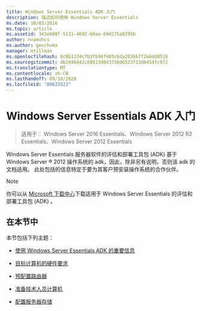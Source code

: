 ```yaml
---
title: Windows Server Essentials ADK 入门
description: 描述如何使用 Windows Server Essentials
ms.date: 10/03/2016
ms.topic: article
ms.assetid: 343e600f-5131-4692-b8aa-69d275a8295b
author: nnamuhcs
ms.author: geschuma
manager: mtillman
ms.openlocfilehash: 8c8b1334c7b3fb98f485c6da2836b7f2e6dd8516
ms.sourcegitcommit: db2d46842c68813d043738d6523f13d8454fc972
ms.translationtype: MT
ms.contentlocale: zh-CN
ms.lasthandoff: 09/10/2020
ms.locfileid: "89623522"
---
```

# <a name="getting-started-with-the-windows-server-essentials-adk"></a>Windows Server Essentials ADK 入门

>适用于： Windows Server 2016 Essentials、Windows Server 2012 R2 Essentials、Windows Server 2012 Essentials

Windows Server Essentials 服务器软件的评估和部署工具包 (ADK) 基于 Windows Server &reg; 2012 操作系统的 adk，因此，除非另有说明，否则该 adk 的文档适用。 此处包括的信息特定于要为其客户预安装操作系统的合作伙伴。

> [!NOTE]
>  你可以从 [Microsoft 下载中心](https://www.microsoft.com/download/details.aspx?id=34866)下载适用于 Windows Server Essentials 的评估和部署工具包 (ADK) 。

## <a name="in-this-section"></a>在本节中
 本节包括下列主题：


-   [使用 Windows Server Essentials ADK 的重要信息](Important-Information-for-Using-the-Windows-Server-Essentials-ADK.md)

-   [目标计算机的硬件要求](Hardware-Requirements-for-the-Target-Computer.md)

-   [预配置路由器](Preconfiguring-a-Router.md)

-   [准备技术人员计算机](Prepare-the-Technician-Computer.md)

-   [配置服务器存储](Configure-Server-Storage.md)

